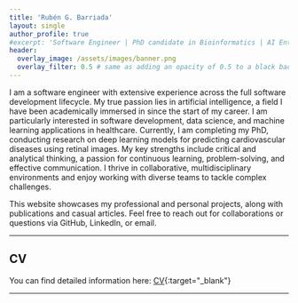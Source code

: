 ```yaml
---
title: 'Rubén G. Barriada'
layout: single
author_profile: true
#excerpt: 'Software Engineer | PhD candidate in Bioinformatics | AI Enthusiast'
header:
  overlay_image: /assets/images/banner.png
  overlay_filter: 0.5 # same as adding an opacity of 0.5 to a black background
---
```


I am a software engineer with extensive experience across the full software development lifecycle. My true
passion lies in artificial intelligence, a field I have been academically immersed in since the start of my career.
I am particularly interested in software development, data science, and machine learning applications in healthcare.
Currently, I am completing my PhD, conducting research on deep learning models for predicting cardiovascular diseases
using retinal images. My key strengths include critical and analytical thinking, a passion for continuous learning,
problem-solving, and effective communication. I thrive in collaborative, multidisciplinary environments
and enjoy working with diverse teams to tackle complex challenges.
 
This website showcases my professional and personal projects, along with publications and casual articles. Feel free to 
reach out for collaborations or questions via GitHub, LinkedIn, or email.

---
## CV

You can find detailed information here: [CV](https://rgbarriadaphd.github.io/assets/archives/CV_Ruben_Gonzalez_Barriada_v2.pdf){:target="_blank"}

---
